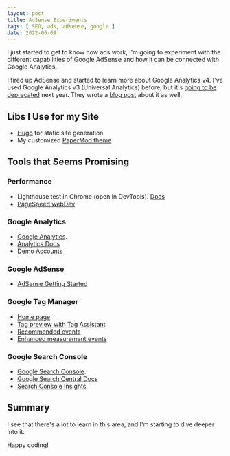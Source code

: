 ```yaml
---
layout: post
title: AdSense Experiments
tags: [ SEO, ads, adsense, google ]
date: 2022-06-09
---
```


I just started to get to know how ads work, I'm going to experiment with the different capabilities of Google AdSense and how it can be connected with Google Analytics.

<!--more-->

I fired up AdSense and started to learn more about Google Analytics v4.
I've used Google Analytics v3 (Universal Analytics) before, but it's [going to be deprecated](https://support.google.com/analytics/answer/11583528?hl=en) next year.
They wrote a [blog post](https://blog.google/products/marketingplatform/analytics/prepare-for-future-with-google-analytics-4/?utm_campaign=2022-q1-gbl-all-gafree) about it as well.

## Libs I Use for my Site

- [Hugo](https://gohugo.io/documentation/) for static site generation
- My customized [PaperMod theme](https://github.com/budavariam/hugo-PaperMod/tree/budavariam)

## Tools that Seems Promising

### Performance

- Lighthouse test in Chrome (open in DevTools). [Docs](https://developer.chrome.com/docs/lighthouse/overview/)
- [PageSpeed webDev](https://pagespeed.web.dev/report?url=https%3A%2F%2Fbudavariam.github.io%2F&form_factor=mobile)

### Google Analytics

- [Google Analytics](https://analytics.google.com/analytics/web/).
- [Analytics Docs](https://developers.google.com/analytics)
- [Demo Accounts](https://support.google.com/analytics/answer/6367342?hl=en#zippy=%2Cin-this-article)

### Google AdSense

- [AdSense Getting Started](https://www.google.com/adsense/start/)

### Google Tag Manager

- [Home page](https://tagmanager.google.com/)
- [Tag preview with Tag Assistant](https://tagassistant.google.com/)
- [Recommended events](https://support.google.com/analytics/answer/9267735?hl=en)
- [Enhanced measurement events](https://support.google.com/analytics/answer/9216061?hl=en)

### Google Search Console

- [Google Search Console](https://search.google.com/search-console?utm_source=about-page&resource_id=https://budavariam.github.io/).
- [Google Search Central Docs](https://developers.google.com/search)
- [Search Console Insights](https://search.google.com/search-console/insights/u/0?resource_id=https://budavariam.github.io/)

## Summary

I see that there's a lot to learn in this area, and I'm starting to dive deeper into it.

Happy coding!
